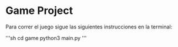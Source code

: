 # Game Project

Para correr el juego sigue las siguientes instrucciones en la terminal:

'''sh
cd game
python3 main.py
'''
